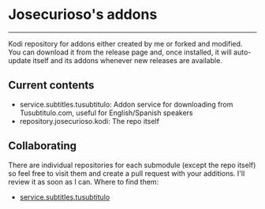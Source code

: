 # Josecurioso's addons
------------------------

Kodi repository for addons either created by me or forked and modified. You can download it from the release page and, once installed, it will auto-update itself and its addons whenever new releases are available.

## Current contents
- service.subtitles.tusubtitulo: Addon service for downloading from Tusubtitulo.com, useful for English/Spanish speakers
- repository.josecurioso.kodi: The repo itself

## Collaborating
There are individual repositories for each submodule (except the repo itself) so feel free to visit them and create a pull request with your additions. I'll review it as soon as I can. Where to find them:
- [service.subtitles.tusubtitulo](https://github.com/josecurioso2/service.subtitles.tusubtitulo)
